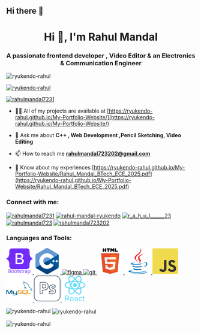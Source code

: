 ## Hi there 👋

<!--
**Ryukendo-Rahul/Ryukendo-Rahul** is a ✨ _special_ ✨ repository because its `README.md` (this file) appears on your GitHub profile.

Here are some ideas to get you started:

- 🔭 I’m currently working on ...
- 🌱 I’m currently learning ...
- 👯 I’m looking to collaborate on ...
- 🤔 I’m looking for help with ...
- 💬 Ask me about ...
- 📫 How to reach me: ...
- 😄 Pronouns: ...
- ⚡ Fun fact: ...
-->
<h1 align="center">Hi 👋, I'm Rahul Mandal</h1>
<h3 align="center">A passionate frontend developer , Video Editor & an Electronics & Communication Engineer</h3>
<img align = "right" alt=''Coding" width="600" src = "https://cdn.dribbble.com/users/1162077/screenshots/3848914/programmer.gif"
 
<p align="left"> <img src="https://komarev.com/ghpvc/?username=ryukendo-rahul&label=Profile%20views&color=0e75b6&style=flat" alt="ryukendo-rahul" /> </p>

<p align="left"> <a href="https://github.com/ryo-ma/github-profile-trophy"><img src="https://github-profile-trophy.vercel.app/?username=ryukendo-rahul" alt="ryukendo-rahul" /></a> </p>

<p align="left"> <a href="https://twitter.com/rahulmandal7231" target="blank"><img src="https://img.shields.io/twitter/follow/rahulmandal7231?logo=twitter&style=for-the-badge" alt="rahulmandal7231" /></a> </p>

- 👨‍💻 All of my projects are available at [https://ryukendo-rahul.github.io/My-Portfolio-Website/](https://ryukendo-rahul.github.io/My-Portfolio-Website/)

- 💬 Ask me about **C++ , Web Development ,Pencil Sketching, Video Editing**

- 📫 How to reach me **rahulmandal723202@gmail.com**

- 📄 Know about my experiences [https://ryukendo-rahul.github.io/My-Portfolio-Website/Rahul_Mandal_BTech_ECE_2025.pdf](https://ryukendo-rahul.github.io/My-Portfolio-Website/Rahul_Mandal_BTech_ECE_2025.pdf)

<h3 align="left">Connect with me:</h3>
<p align="left">
<a href="https://twitter.com/rahulmandal7231" target="blank"><img align="center" src="https://raw.githubusercontent.com/rahuldkjain/github-profile-readme-generator/master/src/images/icons/Social/twitter.svg" alt="rahulmandal7231" height="30" width="40" /></a>
<a href="https://linkedin.com/in/rahul-mandal-ryukendo" target="blank"><img align="center" src="https://raw.githubusercontent.com/rahuldkjain/github-profile-readme-generator/master/src/images/icons/Social/linked-in-alt.svg" alt="rahul-mandal-ryukendo" height="30" width="40" /></a>
<a href="https://instagram.com/r_a_h_u_l______23" target="blank"><img align="center" src="https://raw.githubusercontent.com/rahuldkjain/github-profile-readme-generator/master/src/images/icons/Social/instagram.svg" alt="r_a_h_u_l______23" height="30" width="40" /></a>
<a href="https://www.codechef.com/users/rahulmandal723" target="blank"><img align="center" src="https://cdn.jsdelivr.net/npm/simple-icons@3.1.0/icons/codechef.svg" alt="rahulmandal723" height="30" width="40" /></a>
<a href="https://www.leetcode.com/rahulmandal723202" target="blank"><img align="center" src="https://raw.githubusercontent.com/rahuldkjain/github-profile-readme-generator/master/src/images/icons/Social/leet-code.svg" alt="rahulmandal723202" height="30" width="40" /></a>
</p>

<h3 align="left">Languages and Tools:</h3>
<p align="left"> <a href="https://getbootstrap.com" target="_blank" rel="noreferrer"> 
 <img src="https://raw.githubusercontent.com/devicons/devicon/master/icons/bootstrap/bootstrap-plain-wordmark.svg" alt="bootstrap" width="70" height="70"/> </a>
 <a href="https://www.w3schools.com/cpp/" target="_blank" rel="noreferrer"> <img src="https://raw.githubusercontent.com/devicons/devicon/master/icons/cplusplus/cplusplus-original.svg" alt="cplusplus" width="70" height="70"/> </a> <a href="https://www.figma.com/" target="_blank" rel="noreferrer"> <img src="https://www.vectorlogo.zone/logos/figma/figma-icon.svg" alt="figma" width="70" height="70"/> </a> <a href="https://git-scm.com/" target="_blank" rel="noreferrer"> <img src="https://www.vectorlogo.zone/logos/git-scm/git-scm-icon.svg" alt="git" width="70" height="70"/> </a> <a href="https://www.w3.org/html/" target="_blank" rel="noreferrer"> <img src="https://raw.githubusercontent.com/devicons/devicon/master/icons/html5/html5-original-wordmark.svg" alt="html5" width="70" height="70"/> </a> <a href="https://www.java.com" target="_blank" rel="noreferrer"> <img src="https://raw.githubusercontent.com/devicons/devicon/master/icons/java/java-original.svg" alt="java" width="70" height="70"/> </a> <a href="https://developer.mozilla.org/en-US/docs/Web/JavaScript" target="_blank" rel="noreferrer"> <img src="https://raw.githubusercontent.com/devicons/devicon/master/icons/javascript/javascript-original.svg" alt="javascript" width="70" height="70"/> </a> <a href="https://www.mysql.com/" target="_blank" rel="noreferrer"> <img src="https://raw.githubusercontent.com/devicons/devicon/master/icons/mysql/mysql-original-wordmark.svg" alt="mysql" width="70" height="70"/> </a> <a href="https://www.photoshop.com/en" target="_blank" rel="noreferrer"> <img src="https://raw.githubusercontent.com/devicons/devicon/master/icons/photoshop/photoshop-line.svg" alt="photoshop" width="70" height="70"/> </a> <a href="https://reactjs.org/" target="_blank" rel="noreferrer"> <img src="https://raw.githubusercontent.com/devicons/devicon/master/icons/react/react-original-wordmark.svg" alt="react" width="70" height="70"/> </a> </p>

<p><img align="left" src="https://github-readme-stats.vercel.app/api/top-langs?username=ryukendo-rahul&show_icons=true&locale=en&layout=compact" alt="ryukendo-rahul" /></p>

<p>&nbsp;<img align="center" src="https://github-readme-stats.vercel.app/api?username=ryukendo-rahul&show_icons=true&locale=en" alt="ryukendo-rahul" /></p>

<p><img align="center" src="https://github-readme-streak-stats.herokuapp.com/?user=ryukendo-rahul&" alt="ryukendo-rahul" /></p>
